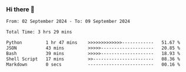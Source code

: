 ### Hi there 👋

<!--
**ututono/ututono** is a ✨ _special_ ✨ repository because its `README.md` (this file) appears on your GitHub profile.

Here are some ideas to get you started:

- 🔭 I’m currently working on ...
- 🌱 I’m currently learning ...
- 👯 I’m looking to collaborate on ...
- 🤔 I’m looking for help with ...
- 💬 Ask me about ...
- 📫 How to reach me: ...
- 😄 Pronouns: ...
- ⚡ Fun fact: ...
-->



<!--START_SECTION:waka-->

```txt
From: 02 September 2024 - To: 09 September 2024

Total Time: 3 hrs 29 mins

Python         1 hr 47 mins    >>>>>>>>>>>>>------------   51.67 %
JSON           43 mins         >>>>>--------------------   20.85 %
Bash           39 mins         >>>>>--------------------   18.93 %
Shell Script   17 mins         >>-----------------------   08.36 %
Markdown       0 secs          -------------------------   00.16 %
```

<!--END_SECTION:waka-->
